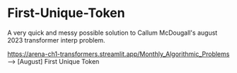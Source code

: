 # First-Unique-Token

A very quick and messy possible solution to Callum McDougall's august 2023 transformer interp problem.

https://arena-ch1-transformers.streamlit.app/Monthly_Algorithmic_Problems --> [August] First Unique Token
